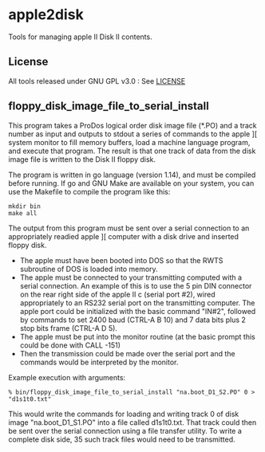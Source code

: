 # apple2disk

Tools for managing apple II Disk II contents.

## License
All tools released under GNU GPL v3.0 : See [LICENSE](./LICENSE)

## floppy_disk_image_file_to_serial_install
This program takes a ProDos logical order disk image file (\*.PO) and a track number as input and outputs to stdout a series of commands to the apple \]\[ system monitor to fill memory buffers, load a machine language program, and execute that program. The result is that one track of data from the disk image file is written to the Disk II floppy disk.

The program is written in go language (version 1.14), and must be compiled before running. If go and GNU Make are available on your system, you can use the Makefile to compile the program like this:
```
mkdir bin
make all
```

The output from this program must be sent over a serial connection to an appropriately readied apple \]\[ computer with a disk drive and inserted floppy disk.
- The apple must have been booted into DOS so that the RWTS subroutine of DOS is loaded into memory.
- The apple must be connected to your transmitting computed with a serial connection. An example of this is to use the 5 pin DIN connector on the rear right side of the apple II c (serial port #2), wired appropriately to an RS232 serial port on the transmitting computer. The apple port could be initialized with the basic command "IN#2", followed by commands to set 2400 baud (CTRL-A B 10) and 7 data bits plus 2 stop bits frame (CTRL-A D 5).
- The apple must be put into the monitor routine (at the basic prompt this could be done with CALL -151)
- Then the transmission could be made over the serial port and the commands would be interpreted by the monitor.

Example execution with arguments:

```
% bin/floppy_disk_image_file_to_serial_install "na.boot_D1_S2.PO" 0 > "d1s1t0.txt"
```

This would write the commands for loading and writing track 0 of disk image "na.boot_D1_S1.PO" into a file called d1s1t0.txt. That track could then be sent over the serial connection using a file transfer utility.
To write a complete disk side, 35 such track files would need to be transmitted.
